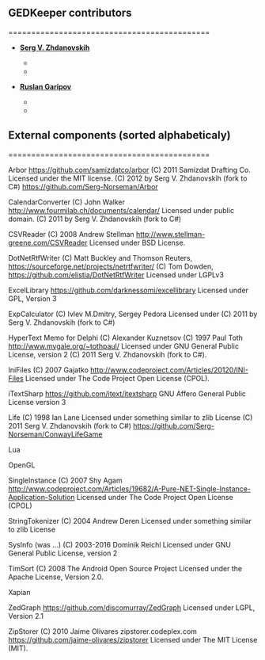 ## GEDKeeper contributors
============================================

* **[Serg V. Zhdanovskih](https://github.com/Serg-Norseman)**

  * 
  * 

* **[Ruslan Garipov](https://github.com/ruslangaripov)**

  * 
  * 


## External components (sorted alphabeticaly)
============================================


Arbor
	https://github.com/samizdatco/arbor
	(C) 2011 Samizdat Drafting Co.
	Licensed under the MIT license.
	(C) 2012 by Serg V. Zhdanovskih (fork to C#)
	https://github.com/Serg-Norseman/Arbor


CalendarConverter
	(C) John Walker <http://www.fourmilab.ch/documents/calendar/>
	Licensed under public domain.
	(C) 2011 by Serg V. Zhdanovskih (fork to C#)


CSVReader
	(C) 2008 Andrew Stellman
	http://www.stellman-greene.com/CSVReader
	Licensed under BSD License.


DotNetRtfWriter
	(C) Matt Buckley and Thomson Reuters, https://sourceforge.net/projects/netrtfwriter/
	(C) Tom Dowden, https://github.com/elistia/DotNetRtfWriter
	Licensed under LGPLv3


ExcelLibrary
	https://github.com/darknessomi/excellibrary
	Licensed under GPL, Version 3


ExpCalculator
	(C) Ivlev M.Dmitry, Sergey Pedora
	Licensed under <unknown>
	(C) 2011 by Serg V. Zhdanovskih  (fork to C#)


HyperText Memo for Delphi
	(C) Alexander Kuznetsov
	(C) 1997 Paul Toth <http://www.mygale.org/~tothpaul/>
	Licensed under GNU General Public License, version 2
	(C) 2011 Serg V. Zhdanovskih (fork to C#).


IniFiles
	(C) 2007 Gajatko
	http://www.codeproject.com/Articles/20120/INI-Files
	Licensed under The Code Project Open License (CPOL).


iTextSharp
	https://github.com/itext/itextsharp
	GNU Affero General Public License version 3


Life
	(C) 1998 Ian Lane
	Licensed under something similar to zlib License
	(C) 2011 Serg V. Zhdanovskih (fork to C#)
	https://github.com/Serg-Norseman/ConwayLifeGame


Lua


OpenGL


SingleInstance
	(C) 2007 Shy Agam
	http://www.codeproject.com/Articles/19682/A-Pure-NET-Single-Instance-Application-Solution
	Licensed under The Code Project Open License (CPOL)


StringTokenizer
	(C) 2004 Andrew Deren
	Licensed under something similar to zlib License


SysInfo (was ...)
	(C) 2003-2016 Dominik Reichl
	Licensed under GNU General Public License, version 2


TimSort
	(C) 2008 The Android Open Source Project
	Licensed under the Apache License, Version 2.0.


Xapian


ZedGraph
	https://github.com/discomurray/ZedGraph
	Licensed under LGPL, Version 2.1


ZipStorer
	(C) 2010 Jaime Olivares
	zipstorer.codeplex.com
	https://github.com/jaime-olivares/zipstorer
	Licensed under The MIT License (MIT).
